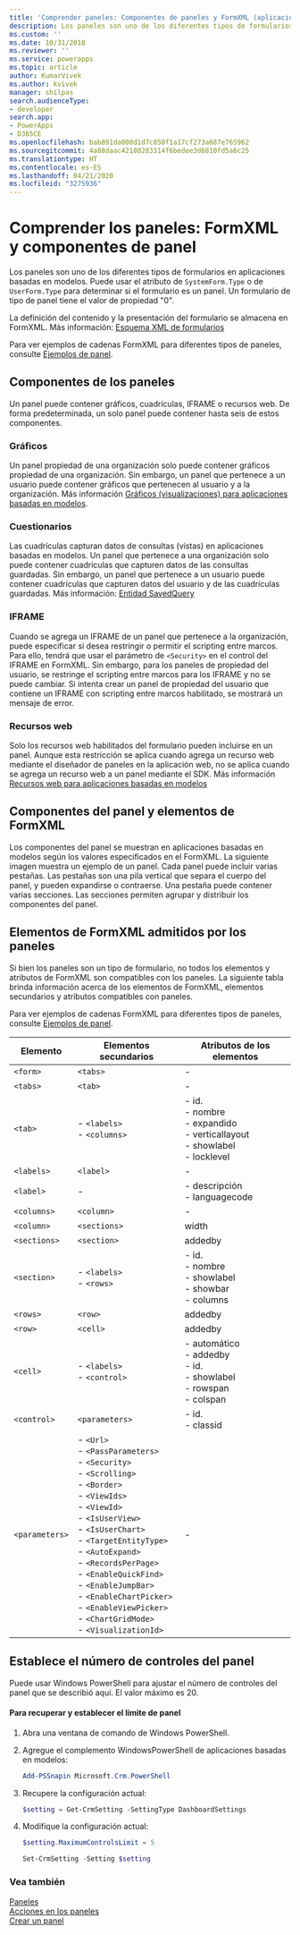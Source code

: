 ```yaml
---
title: 'Comprender paneles: Componentes de paneles y FormXML (aplicaciones basadas en modelos) | Microsoft Docs'
description: Los paneles son uno de los diferentes tipos de formularios en aplicaciones basadas en modelos. Puede usar los atributos SystemForm.Type o UserForm.Type para determinar si el formulario es un panel.
ms.custom: ''
ms.date: 10/31/2018
ms.reviewer: ''
ms.service: powerapps
ms.topic: article
author: KumarVivek
ms.author: kvivek
manager: shilpas
search.audienceType:
- developer
search.app:
- PowerApps
- D365CE
ms.openlocfilehash: bab891da008d1d7c850f1a17cf273a687e765962
ms.sourcegitcommit: 4a88daac42180283314f6bedee3d6810fd5a6c25
ms.translationtype: HT
ms.contentlocale: es-ES
ms.lasthandoff: 04/21/2020
ms.locfileid: "3275936"
---
```

# <a name="understand-dashboards-dashboard-components-and-formxml"></a>Comprender los paneles: FormXML y componentes de panel

<!-- https://docs.microsoft.com/dynamics365/customer-engagement/developer/customize-dev/understand-dashboards-dashboard-components-formxml -->

Los paneles son uno de los diferentes tipos de formularios en aplicaciones basadas en modelos. Puede usar el atributo de `SystemForm.Type` o de `UserForm.Type` para determinar si el formulario es un panel. Un formulario de tipo de panel tiene el valor de propiedad "0".  

 La definición del contenido y la presentación del formulario se almacena en FormXML. Más información: [Esquema XML de formularios](form-xml-schema.md)  

 Para ver ejemplos de cadenas FormXML para diferentes tipos de paneles, consulte [Ejemplos de panel](sample-dashboards.md).  

<a name="DashboardComponents"></a>   
## <a name="dashboard-components"></a>Componentes de los paneles  
 Un panel puede contener gráficos, cuadrículas, IFRAME o recursos web. De forma predeterminada, un solo panel puede contener hasta seis de estos componentes.  

<!-- In the [!INCLUDE[pn_dynamics_crm](../../includes/pn-dynamics-crm.md)] on-premises version, you can change the number of components to be displayed on a dashboard using [!INCLUDE[pn_PowerShell](../../includes/pn-powershell.md)]. More information: [Set the Number of Dashboard Controls](understand-dashboards-dashboard-components-formxml.md#set_controls_limit)-->

<!--[!INCLUDE[cc_sdk_onpremises_note](../../includes/cc-sdk-onpremises-note.md)]-->

### <a name="charts"></a>Gráficos  
 Un panel propiedad de una organización solo puede contener gráficos propiedad de una organización. Sin embargo, un panel que pertenece a un usuario puede contener gráficos que pertenecen al usuario y a la organización. Más información [Gráficos (visualizaciones) para aplicaciones basadas en modelos](view-data-with-visualizations-charts.md).  

### <a name="grids"></a>Cuestionarios  
 Las cuadrículas capturan datos de consultas (vistas) en aplicaciones basadas en modelos. Un panel que pertenece a una organización solo puede contener cuadrículas que capturen datos de las consultas guardadas. Sin embargo, un panel que pertenece a un usuario puede contener cuadrículas que capturen datos del usuario y de las cuadrículas guardadas. Más información: [Entidad SavedQuery](../common-data-service/reference/entities/savedquery.md) 

### <a name="iframes"></a>IFRAME  
 Cuando se agrega un IFRAME de un panel que pertenece a la organización, puede especificar si desea restringir o permitir el scripting entre marcos. Para ello, tendrá que usar el parámetro de `<Security>` en el control del IFRAME en FormXML. Sin embargo, para los paneles de propiedad del usuario, se restringe el scripting entre marcos para los IFRAME y no se puede cambiar. Si intenta crear un panel de propiedad del usuario que contiene un IFRAME con scripting entre marcos habilitado, se mostrará un mensaje de error.  

### <a name="web-resources"></a>Recursos web  
 Solo los recursos web habilitados del formulario pueden incluirse en un panel. Aunque esta restricción se aplica cuando agrega un recurso web mediante el diseñador de paneles en la aplicación web, no se aplica cuando se agrega un recurso web a un panel mediante el SDK. Más información [Recursos web para aplicaciones basadas en modelos](web-resources.md)

<a name="DashboardComponentsandFormXML"></a>   
## <a name="dashboard-components-and-formxml-elements"></a>Componentes del panel y elementos de FormXML  
 Los componentes del panel se muestran en aplicaciones basadas en modelos según los valores especificados en el FormXML. La siguiente imagen muestra un ejemplo de un panel. Cada panel puede incluir varias pestañas. Las pestañas son una pila vertical que separa el cuerpo del panel, y pueden expandirse o contraerse. Una pestaña puede contener varias secciones. Las secciones permiten agrupar y distribuir los componentes del panel. 

 <!-- TODO: image not found ![Dashboard components layout](../media/crm-v5s-dashboards-components.png "Dashboard components layout")   -->

<a name="SupportedFormXMLElements"></a>   
## <a name="formxml-elements-supported-for-dashboards"></a>Elementos de FormXML admitidos por los paneles  
 Si bien los paneles son un tipo de formulario, no todos los elementos y atributos de FormXML son compatibles con los paneles. La siguiente tabla brinda información acerca de los elementos de FormXML, elementos secundarios y atributos compatibles con paneles.

 Para ver ejemplos de cadenas FormXML para diferentes tipos de paneles, consulte [Ejemplos de panel](sample-dashboards.md).  


|    Elemento     |                                                                                                                                                                                                                          Elementos secundarios                                                                                                                                                                                                                          |                                          Atributos de los elementos                                          |
|----------------|------------------------------------------------------------------------------------------------------------------------------------------------------------------------------------------------------------------------------------------------------------------------------------------------------------------------------------------------------------------------------------------------------------------------------------------------------------------|------------------------------------------------------------------------------------------------------|
|    `<form>`    |                                                                                                                                                                                                                             `<tabs>`                                                                                                                                                                                                                             |                                                  -                                                   |
|    `<tabs>`    |                                                                                                                                                                                                                             `<tab>`                                                                                                                                                                                                                              |                                                  -                                                   |
|    `<tab>`     |                                                                                                                                                                                                               -   `<labels>`<br />-   `<columns>`                                                                                                                                                                                                                | -   id.<br />-   nombre<br />-   expandido<br />-   verticallayout<br />-   showlabel<br />-   locklevel |
|   `<labels>`   |                                                                                                                                                                                                                            `<label>`                                                                                                                                                                                                                             |                                                  -                                                   |
|   `<label>`    |                                                                                                                                                                                                                                -                                                                                                                                                                                                                                 |                                -   descripción<br />-   languagecode                                 |
|  `<columns>`   |                                                                                                                                                                                                                            `<column>`                                                                                                                                                                                                                            |                                                  -                                                   |
|   `<column>`   |                                                                                                                                                                                                                           `<sections>`                                                                                                                                                                                                                           |                                                width                                                 |
|  `<sections>`  |                                                                                                                                                                                                                           `<section>`                                                                                                                                                                                                                            |                                               addedby                                                |
|  `<section>`   |                                                                                                                                                                                                                 -   `<labels>`<br />-   `<rows>`                                                                                                                                                                                                                 |              -   id.<br />-   nombre<br />-   showlabel<br />-   showbar<br />-   columns               |
|    `<rows>`    |                                                                                                                                                                                                                             `<row>`                                                                                                                                                                                                                              |                                               addedby                                                |
|    `<row>`     |                                                                                                                                                                                                                             `<cell>`                                                                                                                                                                                                                             |                                               addedby                                                |
|    `<cell>`    |                                                                                                                                                                                                               -   `<labels>`<br />-   `<control>`                                                                                                                                                                                                                |      -   automático<br />-   addedby<br />-   id.<br />-   showlabel<br />-   rowspan<br />-   colspan      |
|  `<control>`   |                                                                                                                                                                                                                          `<parameters>`                                                                                                                                                                                                                          |                                       -   id.<br />-   classid                                        |
| `<parameters>` | -   `<Url>`<br />-  `<PassParameters>`<br />-   `<Security>`<br />-   `<Scrolling>`<br />-   `<Border>`<br />-   `<ViewIds>`<br />-   `<ViewId>`<br />-   `<IsUserView>`<br />-   `<IsUserChart>`<br />-   `<TargetEntityType>`<br />-   `<AutoExpand>`<br />-   `<RecordsPerPage>`<br />-   `<EnableQuickFind>`<br />-   `<EnableJumpBar>`<br />-   `<EnableChartPicker>`<br />-   `<EnableViewPicker>`<br />-   `<ChartGridMode>`<br />-   `<VisualizationId>` |                                                  -                                                   |

<a name="set_controls_limit"></a>   
## <a name="set-the-number-of-dashboard-controls"></a>Establece el número de controles del panel  
 Puede usar Windows PowerShell para ajustar el número de controles del panel que se describió aquí. El valor máximo es 20.  

#### <a name="to-retrieve-and-set-the-dashboard-limit"></a>Para recuperar y establecer el límite de panel  

1. Abra una ventana de comando de Windows PowerShell.  

2. Agregue el complemento WindowsPowerShell de aplicaciones basadas en modelos:  

   ```powershell  
   Add-PSSnapin Microsoft.Crm.PowerShell  
   ```  

3. Recupere la configuración actual:  

   ```powershell  
   $setting = Get-CrmSetting -SettingType DashboardSettings  
   ```  

4. Modifique la configuración actual:  

   ```powershell  
   $setting.MaximumControlsLimit = 5  
   ```  

   ```powershell  
   Set-CrmSetting -Setting $setting  
   ```  

### <a name="see-also"></a>Vea también  
 [Paneles](analyze-data-with-dashboards.md)   
 [Acciones en los paneles](actions-dashboards.md)   
 [Crear un panel](create-dashboard.md)   
